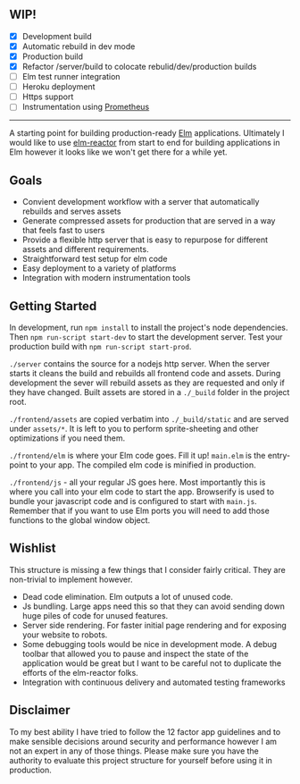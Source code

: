 ## WIP!

- [x] Development build
- [x] Automatic rebuild in dev mode
- [x] Production build
- [x] Refactor /server/build to colocate rebulid/dev/production builds
- [ ] Elm test runner integration
- [ ] Heroku deployment
- [ ] Https support
- [ ] Instrumentation using [Prometheus]

---

A starting point for building production-ready [Elm] applications. Ultimately I
would like to use [elm-reactor] from start to end for building applications in
Elm however it looks like we won't get there for a while yet.


Goals
------

- Convient development workflow with a server that automatically rebuilds and
serves assets
- Generate compressed assets for production that are served in a way that feels
fast to users
- Provide a flexible http server that is easy to repurpose for different assets
and different requirements.
- Straightforward test setup for elm code
- Easy deployment to a variety of platforms
- Integration with modern instrumentation tools


Getting Started
-----------------

In development, run `npm install` to install the project's node dependencies.
Then `npm run-script start-dev` to start the development server. Test your
production build with `npm run-script start-prod`.

`./server` contains the source for a nodejs http server. When the server starts
it cleans the build and rebuilds all frontend code and assets. During
development the sever will rebuild assets as they are requested and only if they
have changed. Built assets are stored in a `./_build` folder in the project
root.

`./frontend/assets` are copied verbatim into `./_build/static` and are served
under `assets/*`. It is left to you to perform sprite-sheeting and other
optimizations if you need them.

`./frontend/elm` is where your Elm code goes. Fill it up! `main.elm` is the
entry-point to your app. The compiled elm code is minified in production.

`./frontend/js` - all your regular JS goes here. Most importantly this is where
you call into your elm code to start the app. Browserify is used to bundle your
javascript code and is configured to start with `main.js`. Remember that if you
want to use Elm ports you will need to add those functions to the global window
object.


Wishlist
--------

This structure is missing a few things that I consider fairly critical. They are
non-trivial to implement however.

- Dead code elimination. Elm outputs a lot of unused code.
- Js bundling. Large apps need this so that they can avoid sending down huge
piles of code for unused features.
- Server side rendering. For faster initial page rendering and for exposing your
website to robots.
- Some debugging tools would be nice in development mode. A debug toolbar
that allowed you to pause and inspect the state of the application would be
great but I want to be careful not to duplicate the efforts of the elm-reactor
folks.
- Integration with continuous delivery and automated testing frameworks


Disclaimer
----------

To my best ability I have tried to follow the 12 factor app guidelines and to
make sensible decisions around security and performance however I am not an
expert in any of those things. Please make sure you have the authority to
evaluate this project structure for yourself before using it in production.

[Prometheus]: http://prometheus.io/
[Elm]: http://elm-lang.org/
[elm-reactor]: https://github.com/elm-lang/elm-reactor
